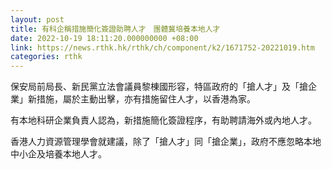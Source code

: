 ```yaml
---
layout: post
title: 有科企稱措施簡化簽證助聘人才　團體冀培養本地人才
date: 2022-10-19 18:11:20.000000000 +08:00
link: https://news.rthk.hk/rthk/ch/component/k2/1671752-20221019.htm
categories: rthk
---
```


保安局前局長、新民黨立法會議員黎棟國形容，特區政府的「搶人才」及「搶企業」新措施，屬於主動出擊，亦有措施留住人才，以香港為家。

有本地科研企業負責人認為，新措施簡化簽證程序，有助聘請海外或內地人才。

香港人力資源管理學會就建議，除了「搶人才」同「搶企業」，政府不應忽略本地中小企及培養本地人才。
